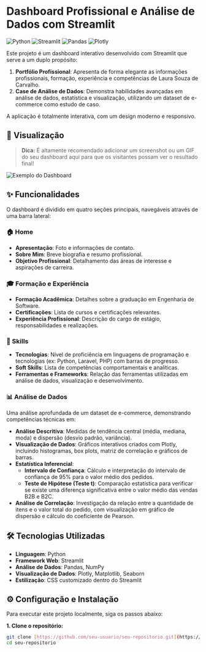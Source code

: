 # Dashboard Profissional e Análise de Dados com Streamlit

![Python](https://img.shields.io/badge/Python-3.9%2B-blue.svg)
![Streamlit](https://img.shields.io/badge/Streamlit-1.30%2B-ff69b4.svg)
![Pandas](https://img.shields.io/badge/Pandas-2.0%2B-yellow.svg)
![Plotly](https://img.shields.io/badge/Plotly-5.15%2B-purple.svg)

Este projeto é um dashboard interativo desenvolvido com Streamlit que serve a um duplo propósito:
1.  **Portfólio Profissional**: Apresenta de forma elegante as informações profissionais, formação, experiência e competências de Laura Souza de Carvalho.
2.  **Case de Análise de Dados**: Demonstra habilidades avançadas em análise de dados, estatística e visualização, utilizando um dataset de e-commerce como estudo de caso.

A aplicação é totalmente interativa, com um design moderno e responsivo.

## 🚀 Visualização

> **Dica:** É altamente recomendado adicionar um screenshot ou um GIF do seu dashboard aqui para que os visitantes possam ver o resultado final!

![Exemplo do Dashboard](https://via.placeholder.com/800x450/1a1a2e/00e5ff?text=Insira+um+screenshot+do+seu+dashboard+aqui!)

## ✨ Funcionalidades

O dashboard é dividido em quatro seções principais, navegáveis através de uma barra lateral:

### 🏠 Home
- **Apresentação**: Foto e informações de contato.
- **Sobre Mim**: Breve biografia e resumo profissional.
- **Objetivo Profissional**: Detalhamento das áreas de interesse e aspirações de carreira.

### 🎓 Formação e Experiência
- **Formação Acadêmica**: Detalhes sobre a graduação em Engenharia de Software.
- **Certificações**: Lista de cursos e certificações relevantes.
- **Experiência Profissional**: Descrição do cargo de estágio, responsabilidades e realizações.

### 💼 Skills
- **Tecnologias**: Nível de proficiência em linguagens de programação e tecnologias (ex: Python, Laravel, PHP) com barras de progresso.
- **Soft Skills**: Lista de competências comportamentais e analíticas.
- **Ferramentas e Frameworks**: Relação das ferramentas utilizadas em análise de dados, visualização e desenvolvimento.

### 📊 Análise de Dados
Uma análise aprofundada de um dataset de e-commerce, demonstrando competências técnicas em:
- **Análise Descritiva**: Medidas de tendência central (média, mediana, moda) e dispersão (desvio padrão, variância).
- **Visualização de Dados**: Gráficos interativos criados com Plotly, incluindo histogramas, box plots, matriz de correlação e gráficos de barras.
- **Estatística Inferencial**:
    - **Intervalo de Confiança**: Cálculo e interpretação do intervalo de confiança de 95% para o valor médio dos pedidos.
    - **Teste de Hipótese (Teste t)**: Comparação estatística para verificar se existe uma diferença significativa entre o valor médio das vendas B2B e B2C.
- **Análise de Correlação**: Investigação da relação entre a quantidade de itens e o valor total do pedido, com visualização em gráfico de dispersão e cálculo do coeficiente de Pearson.

## 🛠️ Tecnologias Utilizadas

- **Linguagem**: Python
- **Framework Web**: Streamlit
- **Análise de Dados**: Pandas, NumPy
- **Visualização de Dados**: Plotly, Matplotlib, Seaborn
- **Estilização**: CSS customizado dentro do Streamlit

## ⚙️ Configuração e Instalação

Para executar este projeto localmente, siga os passos abaixo:

**1. Clone o repositório:**
```bash
git clone [https://github.com/seu-usuario/seu-repositorio.git](https://github.com/seu-usuario/seu-repositorio.git)
cd seu-repositorio
